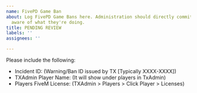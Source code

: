 ```yaml
---
name: FivePD Game Ban
about: Log FivePD Game Bans here. Administration should directly commit if they're
  aware of what they're doing.
title: PENDING REVIEW
labels: ''
assignees: ''

---
```


Please include the following:
- Incident ID:
(Warning/Ban ID issued by TX [Typically XXXX-XXXX])
- TXAdmin Player Name:
(It will show under players in TxAdmin)
- Players FiveM License:
(TXAdmin > Players > Click Player > Licenses)
